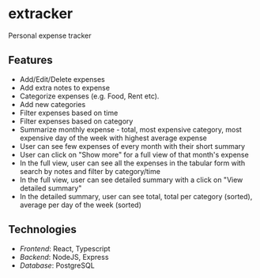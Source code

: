 # extracker

Personal expense tracker

## Features

- Add/Edit/Delete expenses
- Add extra notes to expense
- Categorize expenses (e.g. Food, Rent etc).
- Add new categories
- Filter expenses based on time
- Filter expenses based on category
- Summarize monthly expense - total, most expensive category, most expensive day of the week with highest average expense
- User can see few expenses of every month with their short summary
- User can click on "Show more" for a full view of that month's expense
- In the full view, user can see all the expenses in the tabular form with search by notes and filter by category/time
- In the full view, user can see detailed summary with a click on "View detailed summary"
- In the detailed summary, user can see total, total per category (sorted), average per day of the week (sorted)

## Technologies

- *Frontend*: React, Typescript
- *Backend*: NodeJS, Express
- *Database*: PostgreSQL